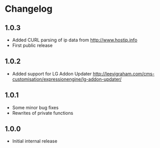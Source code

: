 Changelog
=========

1.0.3
-----

* Added CURL parsing of ip data from http://www.hostip.info
* First public release

1.0.2
-----

* Added support for LG Addon Updater
  http://leevigraham.com/cms-customisation/expressionengine/lg-addon-updater/

1.0.1
-----

* Some minor bug fixes
* Rewrites of private functions

1.0.0
-----

* Initial internal release